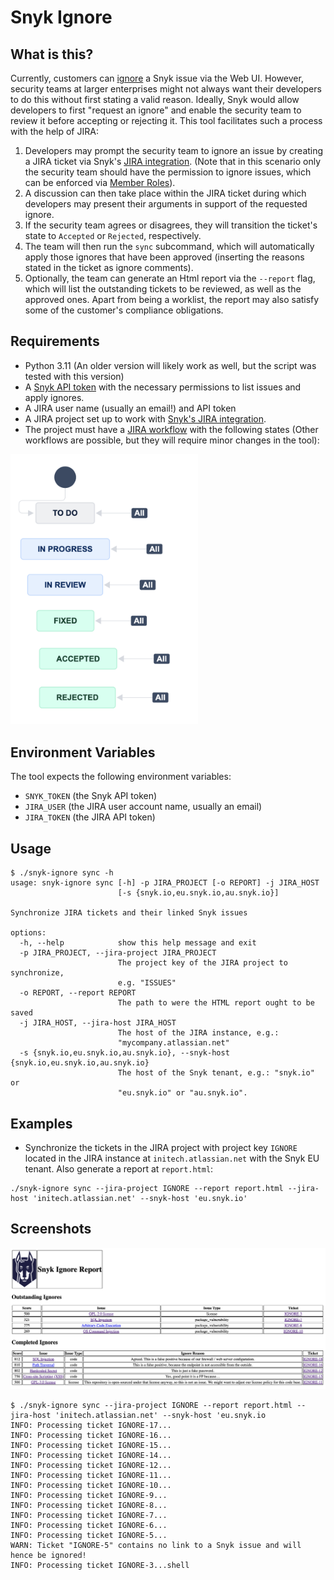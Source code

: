 # Snyk Ignore

## What is this?
Currently, customers can [ignore](https://docs.snyk.io/scan-using-snyk/find-and-manage-priority-issues/ignore-issues) a Snyk issue via the Web UI. However, security teams at larger enterprises might not always want their developers to do this without first stating a valid reason. Ideally, Snyk would allow developers to first "request an ignore" and enable the security team to review it before accepting or rejecting it. This tool facilitates such a process with the help of JIRA:
1. Developers may prompt the security team to ignore an issue by creating a JIRA ticket via Snyk's [JIRA integration](https://docs.snyk.io/integrate-with-snyk/notification-and-ticketing-systems-integrations/jira-integration). (Note that in this scenario only the security team should have the permission to ignore issues, which can be enforced via [Member Roles](https://docs.snyk.io/snyk-admin/manage-permissions-and-roles/manage-member-roles)).
2. A discussion can then take place within the JIRA ticket during which developers may present their arguments in support of the requested ignore.
3. If the security team agrees or disagrees, they will transition the ticket's state to `Accepted` or `Rejected`, respectively.
4. The team will then run the `sync` subcommand, which will automatically apply those ignores that have been approved (inserting the reasons stated in the ticket as ignore comments).
5. Optionally, the team can generate an Html report via the `--report` flag, which will list the outstanding tickets to be reviewed, as well as the approved ones. Apart from being a worklist, the report may also satisfy some of the customer's compliance obligations.


## Requirements

* Python 3.11 (An older version will likely work as well, but the script was tested with this version)
* A [Snyk API token](https://docs.snyk.io/getting-started/how-to-obtain-and-authenticate-with-your-snyk-api-token) with the necessary permissions to list issues and apply ignores.
* A JIRA user name (usually an email!) and API token
* A JIRA project set up to work with [Snyk's JIRA integration](https://docs.snyk.io/integrate-with-snyk/notification-and-ticketing-systems-integrations/jira-integration).
* The project must have a [JIRA workflow](https://www.atlassian.com/software/jira/guides/workflows/overview#what-is-a-jira-workflow) with the following states (Other workflows are possible, but they will require minor changes in the tool):
<img src="./workflow.png" width="300">

## Environment Variables

The tool expects the following environment variables:
* `SNYK_TOKEN` (the Snyk API token)
* `JIRA_USER` (the JIRA user account name, usually an email)
* `JIRA_TOKEN` (the JIRA API token)

## Usage

```shell
$ ./snyk-ignore sync -h
usage: snyk-ignore sync [-h] -p JIRA_PROJECT [-o REPORT] -j JIRA_HOST
                        [-s {snyk.io,eu.snyk.io,au.snyk.io}]

Synchronize JIRA tickets and their linked Snyk issues

options:
  -h, --help            show this help message and exit
  -p JIRA_PROJECT, --jira-project JIRA_PROJECT
                        The project key of the JIRA project to synchronize,
                        e.g. "ISSUES"
  -o REPORT, --report REPORT
                        The path to were the HTML report ought to be saved
  -j JIRA_HOST, --jira-host JIRA_HOST
                        The host of the JIRA instance, e.g.:
                        "mycompany.atlassian.net"
  -s {snyk.io,eu.snyk.io,au.snyk.io}, --snyk-host {snyk.io,eu.snyk.io,au.snyk.io}
                        The host of the Snyk tenant, e.g.: "snyk.io" or
                        "eu.snyk.io" or "au.snyk.io".
```

## Examples

* Synchronize the tickets in the JIRA project with project key `IGNORE` located in the JIRA instance at `initech.atlassian.net` with the Snyk EU tenant. Also generate a report at `report.html`:
```shell
./snyk-ignore sync --jira-project IGNORE --report report.html --jira-host 'initech.atlassian.net' --snyk-host 'eu.snyk.io' 
```

## Screenshots
![example report](./example-report.png)

```INFO: Processing ticket IGNORE-18...
$ ./snyk-ignore sync --jira-project IGNORE --report report.html --jira-host 'initech.atlassian.net' --snyk-host 'eu.snyk.io
INFO: Processing ticket IGNORE-17...
INFO: Processing ticket IGNORE-16...
INFO: Processing ticket IGNORE-15...
INFO: Processing ticket IGNORE-14...
INFO: Processing ticket IGNORE-12...
INFO: Processing ticket IGNORE-11...
INFO: Processing ticket IGNORE-10...
INFO: Processing ticket IGNORE-9...
INFO: Processing ticket IGNORE-8...
INFO: Processing ticket IGNORE-7...
INFO: Processing ticket IGNORE-6...
INFO: Processing ticket IGNORE-5...
WARN: Ticket "IGNORE-5" contains no link to a Snyk issue and will hence be ignored!
INFO: Processing ticket IGNORE-3...shell
```
